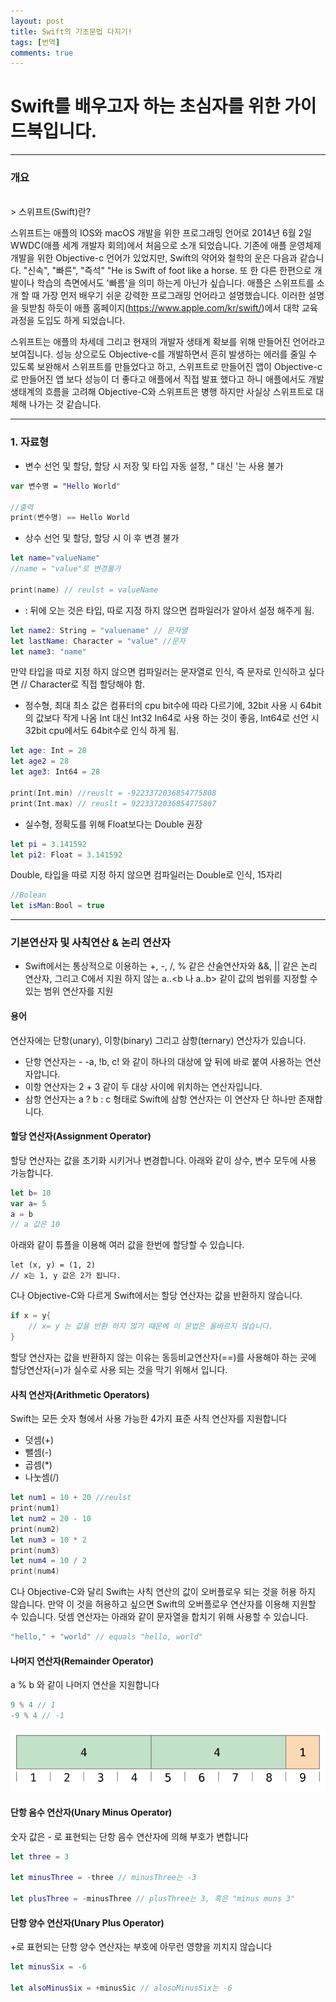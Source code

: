 ```yaml
---
layout: post
title: Swift의 기초문법 다지기!
tags: [번역]
comments: true
---
```


# Swift를 배우고자 하는 초심자를 위한 가이드북입니다.

---

### 개요
<br>
> 스위프트(Swift)란?

스위프트는 애플의 IOS와 macOS 개발을 위한 프로그래밍 언어로 2014년 6월 2일 WWDC(애플 세계 개발자 회의)에서 처음으로 소개 되었습니다. 기존에 애플 운영체제 개발을 위한 Objective-c 언어가 있었지만, Swift의 약어와 철학의 운은 다음과 같습니다. 
 "신속", "빠른", "즉석" "He is Swift of foot like a horse. 또 한 다른 한편으로 개발이나 학습의 측면에서도 '빠름'을 의미 하는게 아닌가 싶습니다. 
 애플은 스위프트를 소개 할 때 가장 먼저 배우기 쉬운 강력한 프로그래밍 언어라고 설명했습니다.
 이러한 설명을 뒷받침 하듯이 애플 홈페이지(https://www.apple.com/kr/swift/)에서 대학 교육과정을 도입도 하게 되었습니다. 

스위프트는 애플의 차세데 그리고 현재의 개발자 생태계 확보를 위해 만들어진 언어라고 보여집니다.
 성능 상으로도 Objective-c를 개발하면서 흔히 발생하는 에러를 줄일 수 있도록 보완해서 스위프트를 만들었다고 하고, 스위프트로 만들어진 앱이 Objective-c로 만들어진 앱 보다 성능이 더 좋다고 애플에서 직접 발표 했다고 하니 애플에서도 개발 생태계의 흐름을 고려해 Objective-C와 스위프트은 병행 하지만 사실상 스위프트로 대체해 나가는 것 같습니다.

---


### 1. 자료형

- 변수 선언 및 할당, 할당 시 저장 및 타입 자동 설정, " 대신 '는 사용 불가

```swift
var 변수명 = "Hello World"

//출력
print(변수명) == Hello World
```

- 상수 선언 및 할당, 할당 시 이 후 변경 불가

```swift
let name="valueName"
//name = "value"로 변경불가

print(name) // reulst = valueName
```

- : 뒤에 오는 것은 타입, 따로 지정 하지 않으면 컴파일러가 알아서 설정 해주게 됨.

```swift
let name2: String = "valuename" // 문자열
let lastName: Character = "value" //문자
let name3: "name"

```
만약 타입을 따로 지정 하지 않으면 컴파일러는 문자열로 인식, 즉 문자로 인식하고 싶다면 // Character로 직접 할당해야 함.

- 정수형, 최대 최소 값은 컴퓨터의 cpu bit수에 따라 다르기에, 32bit 사용 시 64bit의 값보다 작게 나옴 Int 대신 Int32 In64로 사용 하는 것이 좋음, Int64로 선언 시 32bit cpu에서도 64bit수로 인식 하게 됨.

```swift
let age: Int = 28
let age2 = 28
let age3: Int64 = 28

print(Int.min) //reuslt = -9223372036854775808
print(Int.max) // reuslt = 9223372036854775807
```

- 실수형, 정확도를 위해 Float보다는 Double 권장

```swift
let pi = 3.141592 
let pi2: Float = 3.141592 
```
Double, 타입을 따로 지정 하지 않으면 컴파일러는 Double로 인식, 15자리

```swift
//Bolean
let isMan:Bool = true
```
---

### 기본연산자 및 사칙연산 & 논리 연산자

- Swift에서는 통상적으로 이용하는 +, -, /, % 같은 산술연산자와 &&, || 같은 논리 연산자, 그리고 C에서 지원 하지 않는 a..<b 나 a..b> 같이 값의 범위를 지정할 수 있는 범위 연산자를 지원


#### 용어
연산자에는 단항(unary), 이항(binary) 그리고 삼항(ternary) 연산자가 있습니다.

 - 단항 연산자는 - -a, !b, c! 와 같이 하나의 대상에 앞 뒤에 바로 붙여 사용하는 연산자압니다.
 - 이항 연산자는 2 + 3 같이 두 대상 사이에 위치하는 연산자입니다.
 - 삼항 연산자는 a ? b : c 형태로 Swift에 삼항 연산자는 이 연산자 단 하나만 존재합니다.




 #### 할당 연산자(Assignment Operator)

 할당 연산자는 값을 초기화 시키거나 변경합니다. 아래와 같이 상수, 변수 모두에 사용 가능합니다.

 ```swift
let b= 10
var a= 5
a = b
// a 값은 10
 ```

 아래와 같이 튜플을 이용해 여러 값을 한번에 할당할 수 있습니다.

 ```swfit
let (x, y) = (1, 2)
// x는 1, y 값은 2가 됩니다.
 ```

 C나 Objective-C와 다르게 Swift에서는 할당 연산자는 값을 반환하지 않습니다.


```swift
if x = y{
    // x= y 는 값을 반환 하지 않기 때문에 이 문법은 올바르지 않습니다.
}
```
할당 연산자는 값을 반환하지 않는 이유는 동등비교연산자(==)를 사용해야 하는 곳에 할당연산자(=)가 실수로 사용 되는 것을 막기 위해서 입니다.


#### 사칙 연산자(Arithmetic Operators)

Swift는 모든 숫자 형에서 사용 가능한 4가지 표준 사칙 연산자를 지원합니다

 - 덧셈(+)
 - 뺄셈(-)
 - 곱셈(*)
 - 나눗셈(/)

```swift
let num1 = 10 + 20 //reulst 
print(num1)
let num2 = 20 - 10
print(num2)
let num3 = 10 * 2
print(num3)
let num4 = 10 / 2
print(num4)
```
C나 Objective-C와 달리 Swift는 사칙 연산의 값이 오버플로우 되는 것을 허용 하지 않습니다. 만약 이 것을 허용하고 싶으면 Swift의 오버플로우 연산자를 이용해 지원할 수 있습니다. 덧셈 연산자는 아래와 같이 문자열을 합치기 위해 사용할 수 있습니다.

```swift
"hello," + "world" // equals "hello, world" 
```

#### 나머지 연산자(Remainder Operator)

a % b 와 같이 나머지 연산을 지원합니다

```swift
9 % 4 // 1
-9 % 4 // -1
```

![img2](../img/remainderInteger_2x.png)

#### 단항 음수 연산자(Unary Minus Operator)
숫자 값은 - 로 표현되는 단항 음수 연산자에 의해 부호가 변합니다

```swift
let three = 3

let minusThree = -three // minusThree는 -3

let plusThree = -minusThree // plusThree는 3, 혹은 "minus muns 3"

```

#### 단항 양수 연산자(Unary Plus Operator)

+로 표현되는 단항 양수 연산자는 부호에 아무런 영향을 끼치지 않습니다

```swift
let minusSix = -6

let alsoMinusSix = +minusSic // alosoMinusSix는 -6
```











